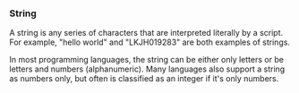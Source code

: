 
### String

A string is any series of characters that are interpreted literally by a script. For example, "hello world" and "LKJH019283" are both examples of strings. 

In most programming languages, the string can be either only letters or be letters and numbers (alphanumeric). Many languages also support a string as numbers only, but often is classified as an integer if it's only numbers.


